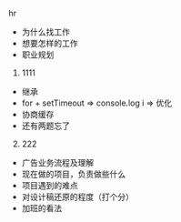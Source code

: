 
hr

- 为什么找工作
- 想要怎样的工作
- 职业规划

1. 1111

- 继承
- for + setTimeout => console.log i => 优化
- 协商缓存
- 还有两题忘了

2. 222

- 广告业务流程及理解
- 现在做的项目，负责做些什么
- 项目遇到的难点
- 对设计稿还原的程度（打个分）
- 加班的看法
